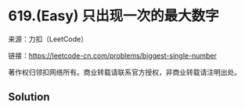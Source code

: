 # 619.(Easy) 只出现一次的最大数字



来源：力扣（LeetCode）

链接：https://leetcode-cn.com/problems/biggest-single-number 

著作权归领扣网络所有。商业转载请联系官方授权，非商业转载请注明出处。



## Solution 



```sql



```
    